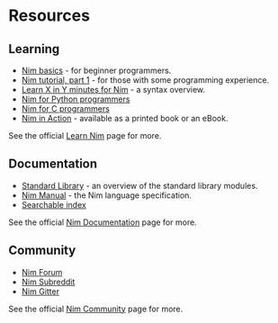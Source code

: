 # Resources

## Learning

- [Nim basics](https://narimiran.github.io/nim-basics/) - for beginner programmers.
- [Nim tutorial, part 1](https://nim-lang.org/docs/tut1.html) - for those with some programming experience.
- [Learn X in Y minutes for Nim](https://learnxinyminutes.com/docs/nim/) - a syntax overview.
- [Nim for Python programmers](https://github.com/nim-lang/Nim/wiki/Nim-for-Python-Programmers)
- [Nim for C programmers](https://github.com/nim-lang/Nim/wiki/Nim-for-C-programmers)
- [Nim in Action](https://www.manning.com/books/nim-in-action) - available as a printed book or an eBook.

See the official [Learn Nim](https://nim-lang.org/learn.html) page for more.

## Documentation

- [Standard Library](https://nim-lang.org/docs/lib.html) - an overview of the standard library modules.
- [Nim Manual](https://nim-lang.org/docs/manual.html) - the Nim language specification.
- [Searchable index](https://nim-lang.org/docs/theindex.html)

See the official [Nim Documentation](https://nim-lang.org/documentation.html) page for more.

## Community

- [Nim Forum](https://forum.nim-lang.org/)
- [Nim Subreddit](https://www.reddit.com/r/nim/)
- [Nim Gitter](https://gitter.im/nim-lang/Nim)

See the official [Nim Community](https://nim-lang.org/community.html) page for more.
